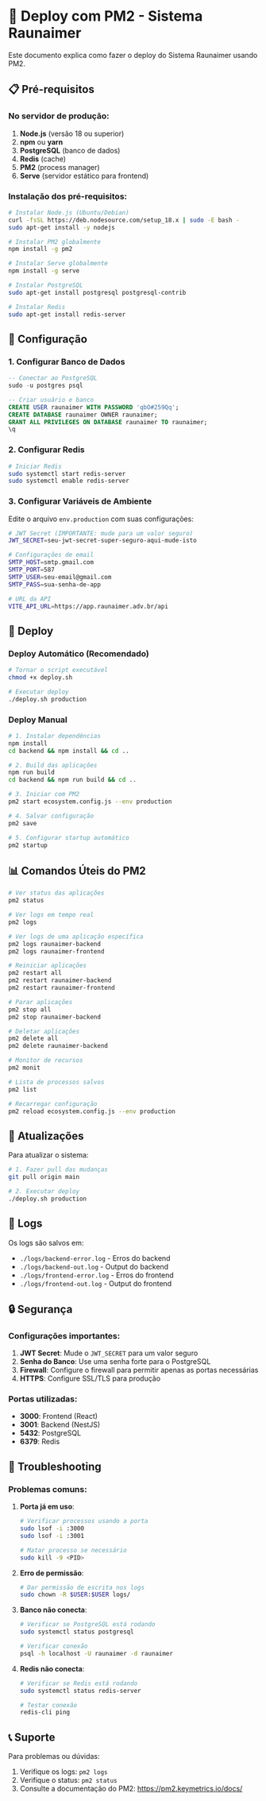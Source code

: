 # 🚀 Deploy com PM2 - Sistema Raunaimer

Este documento explica como fazer o deploy do Sistema Raunaimer usando PM2.

## 📋 Pré-requisitos

### No servidor de produção:
1. **Node.js** (versão 18 ou superior)
2. **npm** ou **yarn**
3. **PostgreSQL** (banco de dados)
4. **Redis** (cache)
5. **PM2** (process manager)
6. **Serve** (servidor estático para frontend)

### Instalação dos pré-requisitos:

```bash
# Instalar Node.js (Ubuntu/Debian)
curl -fsSL https://deb.nodesource.com/setup_18.x | sudo -E bash -
sudo apt-get install -y nodejs

# Instalar PM2 globalmente
npm install -g pm2

# Instalar Serve globalmente
npm install -g serve

# Instalar PostgreSQL
sudo apt-get install postgresql postgresql-contrib

# Instalar Redis
sudo apt-get install redis-server
```

## 🔧 Configuração

### 1. Configurar Banco de Dados

```sql
-- Conectar ao PostgreSQL
sudo -u postgres psql

-- Criar usuário e banco
CREATE USER raunaimer WITH PASSWORD 'qbO#259Qq';
CREATE DATABASE raunaimer OWNER raunaimer;
GRANT ALL PRIVILEGES ON DATABASE raunaimer TO raunaimer;
\q
```

### 2. Configurar Redis

```bash
# Iniciar Redis
sudo systemctl start redis-server
sudo systemctl enable redis-server
```

### 3. Configurar Variáveis de Ambiente

Edite o arquivo `env.production` com suas configurações:

```bash
# JWT Secret (IMPORTANTE: mude para um valor seguro)
JWT_SECRET=seu-jwt-secret-super-seguro-aqui-mude-isto

# Configurações de email
SMTP_HOST=smtp.gmail.com
SMTP_PORT=587
SMTP_USER=seu-email@gmail.com
SMTP_PASS=sua-senha-de-app

# URL da API
VITE_API_URL=https://app.raunaimer.adv.br/api
```

## 🚀 Deploy

### Deploy Automático (Recomendado)

```bash
# Tornar o script executável
chmod +x deploy.sh

# Executar deploy
./deploy.sh production
```

### Deploy Manual

```bash
# 1. Instalar dependências
npm install
cd backend && npm install && cd ..

# 2. Build das aplicações
npm run build
cd backend && npm run build && cd ..

# 3. Iniciar com PM2
pm2 start ecosystem.config.js --env production

# 4. Salvar configuração
pm2 save

# 5. Configurar startup automático
pm2 startup
```

## 📊 Comandos Úteis do PM2

```bash
# Ver status das aplicações
pm2 status

# Ver logs em tempo real
pm2 logs

# Ver logs de uma aplicação específica
pm2 logs raunaimer-backend
pm2 logs raunaimer-frontend

# Reiniciar aplicações
pm2 restart all
pm2 restart raunaimer-backend
pm2 restart raunaimer-frontend

# Parar aplicações
pm2 stop all
pm2 stop raunaimer-backend

# Deletar aplicações
pm2 delete all
pm2 delete raunaimer-backend

# Monitor de recursos
pm2 monit

# Lista de processos salvos
pm2 list

# Recarregar configuração
pm2 reload ecosystem.config.js --env production
```

## 🔄 Atualizações

Para atualizar o sistema:

```bash
# 1. Fazer pull das mudanças
git pull origin main

# 2. Executar deploy
./deploy.sh production
```

## 📝 Logs

Os logs são salvos em:
- `./logs/backend-error.log` - Erros do backend
- `./logs/backend-out.log` - Output do backend
- `./logs/frontend-error.log` - Erros do frontend
- `./logs/frontend-out.log` - Output do frontend

## 🔒 Segurança

### Configurações importantes:

1. **JWT Secret**: Mude o `JWT_SECRET` para um valor seguro
2. **Senha do Banco**: Use uma senha forte para o PostgreSQL
3. **Firewall**: Configure o firewall para permitir apenas as portas necessárias
4. **HTTPS**: Configure SSL/TLS para produção

### Portas utilizadas:
- **3000**: Frontend (React)
- **3001**: Backend (NestJS)
- **5432**: PostgreSQL
- **6379**: Redis

## 🐛 Troubleshooting

### Problemas comuns:

1. **Porta já em uso**:
   ```bash
   # Verificar processos usando a porta
   sudo lsof -i :3000
   sudo lsof -i :3001
   
   # Matar processo se necessário
   sudo kill -9 <PID>
   ```

2. **Erro de permissão**:
   ```bash
   # Dar permissão de escrita nos logs
   sudo chown -R $USER:$USER logs/
   ```

3. **Banco não conecta**:
   ```bash
   # Verificar se PostgreSQL está rodando
   sudo systemctl status postgresql
   
   # Verificar conexão
   psql -h localhost -U raunaimer -d raunaimer
   ```

4. **Redis não conecta**:
   ```bash
   # Verificar se Redis está rodando
   sudo systemctl status redis-server
   
   # Testar conexão
   redis-cli ping
   ```

## 📞 Suporte

Para problemas ou dúvidas:
1. Verifique os logs: `pm2 logs`
2. Verifique o status: `pm2 status`
3. Consulte a documentação do PM2: https://pm2.keymetrics.io/docs/ 